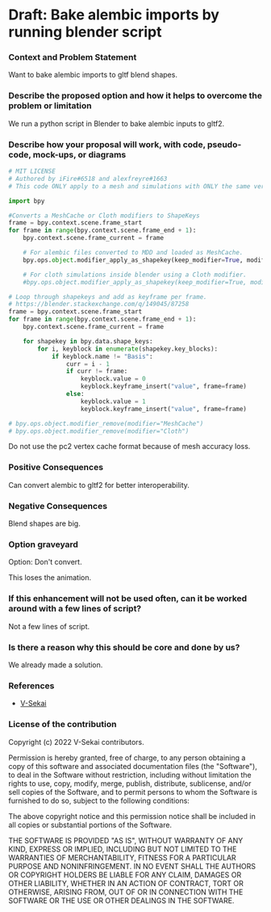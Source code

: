 # Draft: Bake alembic imports by running blender script

### Context and Problem Statement

Want to bake alembic imports to gltf blend shapes.

### Describe the proposed option and how it helps to overcome the problem or limitation

We run a python script in Blender to bake alembic inputs to gltf2.

### Describe how your proposal will work, with code, pseudo-code, mock-ups, or diagrams

```python
# MIT LICENSE
# Authored by iFire#6518 and alexfreyre#1663
# This code ONLY apply to a mesh and simulations with ONLY the same vertex number

import bpy

#Converts a MeshCache or Cloth modifiers to ShapeKeys
frame = bpy.context.scene.frame_start
for frame in range(bpy.context.scene.frame_end + 1):
    bpy.context.scene.frame_current = frame

    # For alembic files converted to MDD and loaded as MeshCache.
    bpy.ops.object.modifier_apply_as_shapekey(keep_modifier=True, modifier="MeshCache")

    # For cloth simulations inside blender using a Cloth modifier.
    #bpy.ops.object.modifier_apply_as_shapekey(keep_modifier=True, modifier="Cloth")

# Loop through shapekeys and add as keyframe per frame.
# https://blender.stackexchange.com/q/149045/87258
frame = bpy.context.scene.frame_start
for frame in range(bpy.context.scene.frame_end + 1):
    bpy.context.scene.frame_current = frame

    for shapekey in bpy.data.shape_keys:
        for i, keyblock in enumerate(shapekey.key_blocks):
            if keyblock.name != "Basis":
                curr = i - 1
                if curr != frame:
                    keyblock.value = 0
                    keyblock.keyframe_insert("value", frame=frame)
                else:
                    keyblock.value = 1
                    keyblock.keyframe_insert("value", frame=frame)

# bpy.ops.object.modifier_remove(modifier="MeshCache")
# bpy.ops.object.modifier_remove(modifier="Cloth")
```

Do not use the pc2 vertex cache format because of mesh accuracy loss.

### Positive Consequences

Can convert alembic to gltf2 for better interoperability.

### Negative Consequences

Blend shapes are big.

### Option graveyard

Option: Don't convert.

This loses the animation.

### If this enhancement will not be used often, can it be worked around with a few lines of script?

Not a few lines of script.

### Is there a reason why this should be core and done by us?

We already made a solution.

### References

- [V-Sekai](https://v-sekai.org/)

### License of the contribution

Copyright (c) 2022 V-Sekai contributors.

Permission is hereby granted, free of charge, to any person obtaining a copy of this software and associated documentation files (the "Software"), to deal in the Software without restriction, including without limitation the rights to use, copy, modify, merge, publish, distribute, sublicense, and/or sell copies of the Software, and to permit persons to whom the Software is furnished to do so, subject to the following conditions:

The above copyright notice and this permission notice shall be included in all copies or substantial portions of the Software.

THE SOFTWARE IS PROVIDED "AS IS", WITHOUT WARRANTY OF ANY KIND, EXPRESS OR IMPLIED, INCLUDING BUT NOT LIMITED TO THE WARRANTIES OF MERCHANTABILITY, FITNESS FOR A PARTICULAR PURPOSE AND NONINFRINGEMENT. IN NO EVENT SHALL THE AUTHORS OR COPYRIGHT HOLDERS BE LIABLE FOR ANY CLAIM, DAMAGES OR OTHER LIABILITY, WHETHER IN AN ACTION OF CONTRACT, TORT OR OTHERWISE, ARISING FROM, OUT OF OR IN CONNECTION WITH THE SOFTWARE OR THE USE OR OTHER DEALINGS IN THE SOFTWARE.
